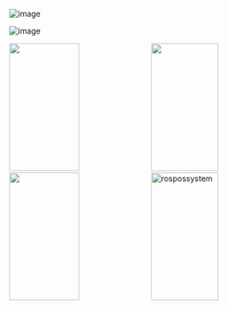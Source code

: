 ![image](https://user-images.githubusercontent.com/114375385/231469319-3b00ace2-049f-4589-973c-02c415a06e2f.png)

![image](https://user-images.githubusercontent.com/114375385/231619324-e1faac17-36d4-4baa-8113-598cc62e5762.png)

<img src="https://i.ibb.co/84s85SX/RosProj4.jpg" width="50%" height="230px"></img>
<img src="https://i.ibb.co/SV5BPxR/gitproject3.png" width="49%" height="230px"></img> <img src="https://i.ibb.co/ZWHBDRb/gitproject1.jpg" width="50%" height="230px"></img> <img src="https://i.ibb.co/z20fNRK/rospossystem.png" alt="rospossystem" width="49%" height="230px"></img> 
